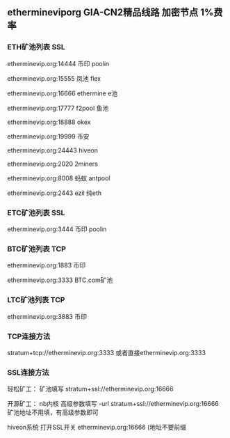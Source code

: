 ## ethermineviporg GIA-CN2精品线路 加密节点 1%费率


### ETH矿池列表 SSL

etherminevip.org:14444 币印 poolin

etherminevip.org:15555 凤池 flex

etherminevip.org:16666 ethermine e池

etherminevip.org:17777 f2pool 鱼池

etherminevip.org:18888 okex

etherminevip.org:19999 币安

etherminevip.org:24443 hiveon

etherminevip.org:2020 2miners

etherminevip.org:8008 蚂蚁 antpool

etherminevip.org:2443 ezil 纯eth

### ETC矿池列表 SSL

etherminevip.org:3444 币印 poolin

### BTC矿池列表 TCP

etherminevip.org:1883 币印

etherminevip.org:3333 BTC.com矿池

### LTC矿池列表 TCP

etherminevip.org:3883 币印



### TCP连接方法
stratum+tcp://etherminevip.org:3333
或者直接etherminevip.org:3333
 

### SSL连接方法

轻松矿工：
矿池填写 stratum+ssl://etherminevip.org:16666

开源矿工：
nb内核 高级参数填写 -url stratum+ssl://etherminevip.org:16666 矿池地址不用填，有高级参数即可

hiveon系统
打开SSL开关 etherminevip.org:16666 (地址不要前缀




 
